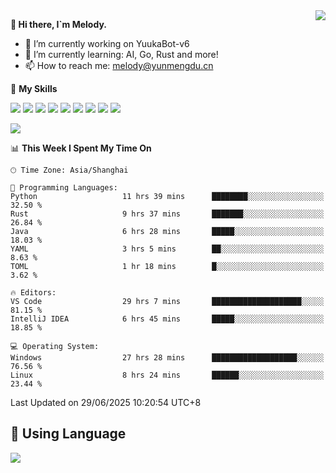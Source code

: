 <a href="#">
  <img align="right" src="https://github-readme-stats.vercel.app/api?username=melodyyuuka&count_private=true&show_icons=true" />
</a>

**👋 Hi there, I`m Melody.**

- 🔭 I’m currently working on YuukaBot-v6
- 🌱 I’m currently learning: AI, Go, Rust and more!
- 📫 How to reach me: melody@yunmengdu.cn

🌟 **My Skills** 

![](https://img.shields.io/badge/-Python-3e74a2?style=flat-square&logo=Python&logoColor=fff)
![](https://img.shields.io/badge/-Java-007396?style=flat-square&logo=OpenJDK&logoColor=fff)
![](https://img.shields.io/badge/-Node.js-339933?style=flat-square&logo=Node.js&logoColor=fff)
![](https://img.shields.io/badge/-Git-f05032?style=flat-square&logo=git&logoColor=fff)
![](https://img.shields.io/badge/-PostgreSQL-4169e1?style=flat-square&logo=PostgreSQL&logoColor=fff)
![](https://img.shields.io/badge/-Rust-000000?style=flat-square&logo=rust&logoColor=fff)
![](https://img.shields.io/badge/-VSCode-007acc?style=flat-square&logo=Visual-Studio-Code&logoColor=fff)
![](https://img.shields.io/badge/-FastAPI-009688?style=flat-square&logo=FastAPI&logoColor=fff)
![](https://img.shields.io/badge/-Linux-000000?style=flat-square&logo=Linux&logoColor=fff)


![](https://wakatime.com/badge/user/fa6dc0e2-47c5-4d2d-ae45-69fec6f2122c.svg)

<!--START_SECTION:waka-->
📊 **This Week I Spent My Time On** 

```text
🕑︎ Time Zone: Asia/Shanghai

💬 Programming Languages: 
Python                   11 hrs 39 mins      ████████░░░░░░░░░░░░░░░░░   32.50 % 
Rust                     9 hrs 37 mins       ███████░░░░░░░░░░░░░░░░░░   26.84 % 
Java                     6 hrs 28 mins       █████░░░░░░░░░░░░░░░░░░░░   18.03 % 
YAML                     3 hrs 5 mins        ██░░░░░░░░░░░░░░░░░░░░░░░    8.63 % 
TOML                     1 hr 18 mins        █░░░░░░░░░░░░░░░░░░░░░░░░    3.62 % 

🔥 Editors: 
VS Code                  29 hrs 7 mins       ████████████████████░░░░░   81.15 % 
IntelliJ IDEA            6 hrs 45 mins       █████░░░░░░░░░░░░░░░░░░░░   18.85 % 

💻 Operating System: 
Windows                  27 hrs 28 mins      ███████████████████░░░░░░   76.56 % 
Linux                    8 hrs 24 mins       ██████░░░░░░░░░░░░░░░░░░░   23.44 % 
```


 Last Updated on 29/06/2025 10:20:54 UTC+8
<!--END_SECTION:waka-->

## 🥰 **Using Language**

![](https://github-readme-stats.vercel.app/api/wakatime?username=MelodyYuyuko&layout=compact&hide_border=true)

